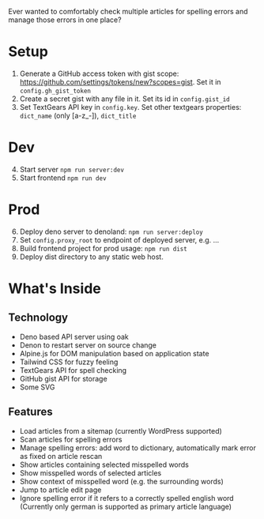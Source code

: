 Ever wanted to comfortably check multiple articles for spelling errors and manage those errors in one place?

# Setup

1. Generate a GitHub access token with gist scope: https://github.com/settings/tokens/new?scopes=gist.
   Set it in `config.gh_gist_token`
2. Create a secret gist with any file in it. Set its id in `config.gist_id`
3. Set TextGears API key in `config.key`. Set other textgears properties: `dict_name` (only [a-z_-]), `dict_title`

# Dev

4. Start server `npm run server:dev`
5. Start frontend `npm run dev`

# Prod

6. Deploy deno server to denoland: `npm run server:deploy`
7. Set `config.proxy_root` to endpoint of deployed server, e.g. ...
8. Build frontend project for prod usage: `npm run dist`
9. Deploy dist directory to any static web host.


# What's Inside

## Technology

- Deno based API server using oak
- Denon to restart server on source change
- Alpine.js for DOM manipulation based on application state
- Tailwind CSS for fuzzy feeling
- TextGears API for spell checking
- GitHub gist API for storage
- Some SVG

## Features

- Load articles from a sitemap (currently WordPress supported)
- Scan articles for spelling errors
- Manage spelling errors: add word to dictionary, automatically mark error as fixed on article rescan
- Show articles containing selected misspelled words
- Show misspelled words of selected articles
- Show context of misspelled word (e.g. the surrounding words)
- Jump to article edit page
- Ignore spelling error if it refers to a correctly spelled english word (Currently only german is supported as primary article language)
